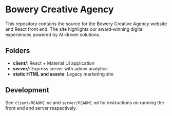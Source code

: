 # Bowery Creative Agency

This repository contains the source for the Bowery Creative Agency website and React front end. The site highlights our award‑winning digital experiences powered by AI-driven solutions.

## Folders
- **client/**: React + Material UI application
- **server/**: Express server with admin analytics
- **static HTML and assets**: Legacy marketing site

## Development
See `client/README.md` and `server/README.md` for instructions on running the front end and server respectively.
